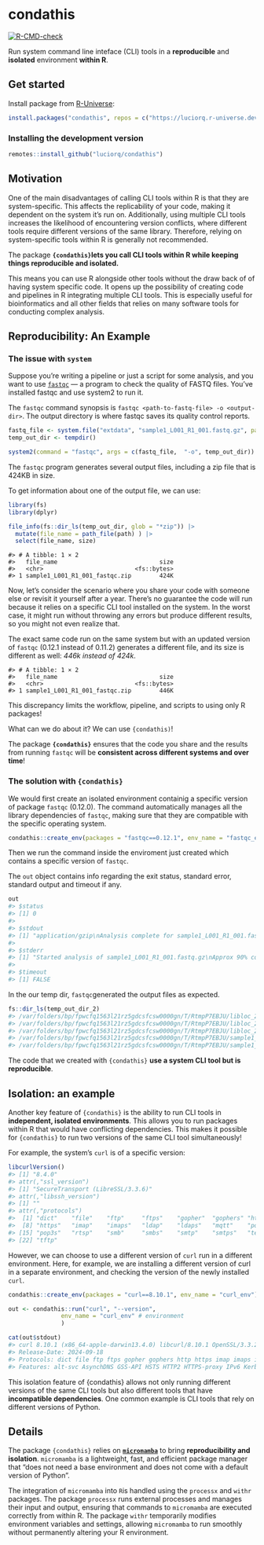 
<!-- README.md is generated from README.Rmd. Please edit that file -->

# condathis

<!-- badges: start -->

[![R-CMD-check](https://github.com/luciorq/condathis/actions/workflows/R-CMD-check.yaml/badge.svg)](https://github.com/luciorq/condathis/actions/workflows/R-CMD-check.yaml)
<!-- badges: end -->

Run system command line inteface (CLI) tools in a **reproducible** and
**isolated** environment **within R**.

## Get started

Install package from
[R-Universe](https://luciorq.r-universe.dev/condathis):

``` r
install.packages("condathis", repos = c("https://luciorq.r-universe.dev", getOption("repos")))
```

### Installing the development version

``` r
remotes::install_github("luciorq/condathis")
```

## Motivation

One of the main disadvantages of calling CLI tools within R is that they
are system-specific. This affects the replicability of your code, making
it dependent on the system it’s run on. Additionally, using multiple CLI
tools increases the likelihood of encountering version conflicts, where
different tools require different versions of the same library.
Therefore, relying on system-specific tools within R is generally not
recommended.

The package **`{condathis}`lets you call CLI tools within R while
keeping things reproducible and isolated.**

This means you can use R alongside other tools without the draw back of
of having system specific code. It opens up the possibility of creating
code and pipelines in R integrating multiple CLI tools. This is
especially useful for bioinformatics and all other fields that relies on
many software tools for conducting complex analysis.

## Reproducibility: An Example

### The issue with `system`

Suppose you’re writing a pipeline or just a script for some analysis,
and you want to use
[`fastqc`](https://www.bioinformatics.babraham.ac.uk/projects/fastqc/) —
a program to check the quality of FASTQ files. You’ve installed fastqc
and use system2 to run it.

The `fastqc` command synopsis is
`fastqc <path-to-fastq-file> -o <output-dir>`. The output directory is
where fastqc saves its quality control reports.

``` r
fastq_file <- system.file("extdata", "sample1_L001_R1_001.fastq.gz", package = "condathis")
temp_out_dir <- tempdir()

system2(command = "fastqc", args = c(fastq_file,  "-o", temp_out_dir))
```

The `fastqc` program generates several output files, including a zip
file that is 424KB in size.

To get information about one of the output file, we can use:

``` r
library(fs)
library(dplyr)

file_info(fs::dir_ls(temp_out_dir, glob = "*zip")) |> 
  mutate(file_name = path_file(path) ) |> 
  select(file_name, size)
```

    #> # A tibble: 1 × 2
    #>   file_name                             size
    #>   <chr>                          <fs::bytes>
    #> 1 sample1_L001_R1_001_fastqc.zip        424K

Now, let’s consider the scenario where you share your code with someone
else or revisit it yourself after a year. There’s no guarantee the code
will run because it relies on a specific CLI tool installed on the
system. In the worst case, it might run without throwing any errors but
produce different results, so you might not even realize that.

The exact same code run on the same system but with an updated version
of `fastqc` (0.12.1 instead of 0.11.2) generates a different file, and
its size is different as well: *446k instead of 424k*.

    #> # A tibble: 1 × 2
    #>   file_name                             size
    #>   <chr>                          <fs::bytes>
    #> 1 sample1_L001_R1_001_fastqc.zip        446K

This discrepancy limits the workflow, pipeline, and scripts to using
only R packages!

What can we do about it? We can use `{condathis)`!

The package **`{condathis}`** ensures that the code you share and the
results from running `fastqc` will be **consistent across different
systems and over time**!

### The solution with `{condathis}`

We would first create an isolated environment containig a specific
version of package `fastqc` (0.12.0). The command automatically manages
all the library dependencies of `fastqc`, making sure that they are
compatible with the specific operating system.

``` r
condathis::create_env(packages = "fastqc==0.12.1", env_name = "fastqc_env")
```

Then we run the command inside the enviroment just created which
contains a specific version of `fastqc`.

The `out` object contains info regarding the exit status, standard
error, standard output and timeout if any.

``` r
out
#> $status
#> [1] 0
#> 
#> $stdout
#> [1] "application/gzip\nAnalysis complete for sample1_L001_R1_001.fastq.gz\n"
#> 
#> $stderr
#> [1] "Started analysis of sample1_L001_R1_001.fastq.gz\nApprox 90% complete for sample1_L001_R1_001.fastq.gz\n"
#> 
#> $timeout
#> [1] FALSE
```

In the our temp dir, `fastqc`generated the output files as expected.

``` r
fs::dir_ls(temp_out_dir_2)
#> /var/folders/bp/fpwcfq1563l21rz5gdcsfcsw0000gn/T/RtmpP7EBJU/libloc_220_e600d766ecff9728.rds
#> /var/folders/bp/fpwcfq1563l21rz5gdcsfcsw0000gn/T/RtmpP7EBJU/libloc_253_f6724fe3a7174438.rds
#> /var/folders/bp/fpwcfq1563l21rz5gdcsfcsw0000gn/T/RtmpP7EBJU/libloc_263_425eb536d80dd010.rds
#> /var/folders/bp/fpwcfq1563l21rz5gdcsfcsw0000gn/T/RtmpP7EBJU/sample1_L001_R1_001_fastqc.html
#> /var/folders/bp/fpwcfq1563l21rz5gdcsfcsw0000gn/T/RtmpP7EBJU/sample1_L001_R1_001_fastqc.zip
```

The code that we created with `{condathis}` **use a system CLI tool but
is reproducible**.

## Isolation: an example

Another key feature of `{condathis}` is the ability to run CLI tools in
**independent, isolated environments**. This allows you to run packages
within R that would have conflicting dependencies. This makes it
possible for `{condathis}` to run two versions of the same CLI tool
simultaneously!

For example, the system’s `curl` is of a specific version:

``` r
libcurlVersion()
#> [1] "8.4.0"
#> attr(,"ssl_version")
#> [1] "SecureTransport (LibreSSL/3.3.6)"
#> attr(,"libssh_version")
#> [1] ""
#> attr(,"protocols")
#>  [1] "dict"    "file"    "ftp"     "ftps"    "gopher"  "gophers" "http"   
#>  [8] "https"   "imap"    "imaps"   "ldap"    "ldaps"   "mqtt"    "pop3"   
#> [15] "pop3s"   "rtsp"    "smb"     "smbs"    "smtp"    "smtps"   "telnet" 
#> [22] "tftp"
```

However, we can choose to use a different version of `curl` run in a
different environment. Here, for example, we are installing a different
version of curl in a separate environment, and checking the version of
the newly installed `curl`.

``` r
condathis::create_env(packages = "curl==8.10.1", env_name = "curl_env")

out <- condathis::run("curl", "--version", 
               env_name = "curl_env" # environment
               )

cat(out$stdout)
#> curl 8.10.1 (x86_64-apple-darwin13.4.0) libcurl/8.10.1 OpenSSL/3.3.2 (SecureTransport) zlib/1.3.1 zstd/1.5.6 libssh2/1.11.0 nghttp2/1.64.0
#> Release-Date: 2024-09-18
#> Protocols: dict file ftp ftps gopher gophers http https imap imaps ipfs ipns mqtt pop3 pop3s rtsp scp sftp smb smbs smtp smtps telnet tftp ws wss
#> Features: alt-svc AsynchDNS GSS-API HSTS HTTP2 HTTPS-proxy IPv6 Kerberos Largefile libz MultiSSL NTLM SPNEGO SSL threadsafe TLS-SRP UnixSockets zstd
```

This isolation feature of {condathis} allows not only running different
versions of the same CLI tools but also different tools that have
**incompatible dependencies**. One common example is CLI tools that rely
on different versions of Python.

## Details

The package `{condathis}` relies on
[**`micromamba`**](https://mamba.readthedocs.io/en/latest/user_guide/micromamba.html)
to bring **reproducibility and isolation**. `micromamba` is a
lightweight, fast, and efficient package manager that “does not need a
base environment and does not come with a default version of Python”.

The integration of `micromamba` into `R`is handled using the `processx`
and `withr` packages. The package `processx` runs external processes and
manages their input and output, ensuring that commands to `micromamba`
are executed correctly from within R. The package `withr` temporarily
modifies environment variables and settings, allowing `micromamba` to
run smoothly without permanently altering your R environment.
